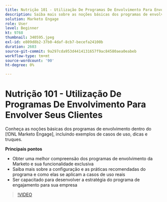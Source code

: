 ```yaml
---
title: Nutrição 101 - Utilização De Programas De Envolvimento Para Envolver Seus Clientes
description: Saiba mais sobre as noções básicas dos programas de envolvimento do [!DNL Marketo Engage] incluindo exemplos de casos de uso, dicas e truques.
solution: Marketo Engage
role: User
level: Beginner
kt: 9768
thumbnail: 340595.jpeg
exl-id: e809d8b2-37b0-4daf-8cb7-becefa24100b
duration: 2603
source-git-commit: 9a297cda953d4414131657f9ac84580aea0eabeb
workflow-type: tm+mt
source-wordcount: '90'
ht-degree: 0%

---
```


# Nutrição 101 - Utilização De Programas De Envolvimento Para Envolver Seus Clientes

Conheça as noções básicas dos programas de envolvimento dentro do [!DNL Marketo Engage], incluindo exemplos de casos de uso, dicas e truques.

**Principais pontos**

* Obter uma melhor compreensão dos programas de envolvimento da Marketo e sua funcionalidade exclusiva
* Saiba mais sobre a configuração e as práticas recomendadas do programa e como elas se aplicam a casos de uso reais
* Ser capacitado para desenvolver a estratégia do programa de engajamento para sua empresa

>[!VIDEO](https://video.tv.adobe.com/v/340595/?quality=12&learn=on)
